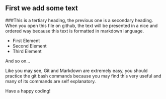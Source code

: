 ## First we add some text
###This is a tertiary heading, the previous one is a secondary heading.
When you open this file on github, the text will be presented in a nice and ordered way because this text is formatted in markdown language.
* First Element
* Second Element
* Third Element

And so on...

Like you may see, Git and Markdown are extremely easy, you should practice the git bash commands because you may find this very useful and many of its commands are self explanatory.

Have a happy coding!